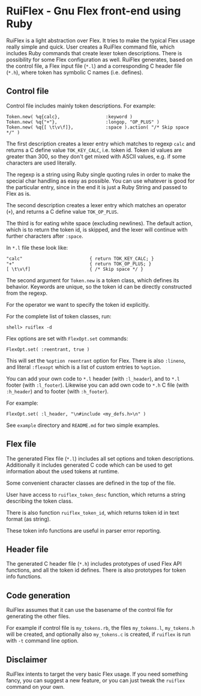 # RuiFlex - Gnu Flex front-end using Ruby

RuiFlex is a light abstraction over Flex. It tries to make the typical
Flex usage really simple and quick. User creates a RuiFlex command
file, which includes Ruby commands that create lexer token
descriptions. There is possibility for some Flex configuration as
well. RuiFlex generates, based on the control file, a Flex input file
(`*.l`) and a corresponding C header file (`*.h`), where token has
symbolic C names (i.e. defines).


## Control file

Control file includes mainly token descriptions. For example:

    Token.new( %q{calc},                 :keyword )
    Token.new( %q{"+"},                  :longop, "OP_PLUS" )
    Token.new( %q{[ \t\v\f]},            :space ).action( "/* Skip space */" )


The first description creates a lexer entry which matches to regexp
`calc` and returns a C define value `TOK_KEY_CALC`, i.e. token
id. Token id values are greater than 300, so they don't get mixed with
ASCII values, e.g. if some characters are used literally.

The regexp is a string using Ruby single quoting rules in order to
make the special char handling as easy as possible. You can use
whatever is good for the particular entry, since in the end it is just
a Ruby String and passed to Flex as is.

The second description creates a lexer entry which matches an operator
(`+`), and returns a C define value `TOK_OP_PLUS`.

The third is for eating white space (excluding newlines). The default
action, which is to return the token id, is skipped, and the lexer
will continue with further characters after `:space`.

In `*.l` file these look like:

    "calc"                         { return TOK_KEY_CALC; }
    "+"                            { return TOK_OP_PLUS; }
    [ \t\v\f]                      { /* Skip space */ }


The second argument for `Token.new` is a token class, which defines
its behavior. Keywords are unique, so the token id can be directly
constructed from the regexp.

For the operator we want to specify the token id explicitly.

For the complete list of token classes, run:

    shell> ruiflex -d


Flex options are set with `FlexOpt.set` commands:

    FlexOpt.set( :reentrant, true )


This will set the `%option reentrant` option for Flex. There is also
`:lineno`, and literal `:flexopt` which is a list of custom entries to
`%option`.

You can add your own code to `*.l` header (with `:l_header`), and to
`*.l` footer (with `:l_footer`). Likewise you can add own code to
`*.h` C file (with `:h_header`) and to footer (with `:h_footer`).

For example:

    FlexOpt.set( :l_header, "\n#include <my_defs.h>\n" )


See `example` directory and `README.md` for two simple examples.


## Flex file

The generated Flex file (`*.l`) includes all set options and token
descriptions. Additionally it includes generated C code which can be
used to get information about the used tokens at runtime.

Some convenient character classes are defined in the top of the file.

User have access to `ruiflex_token_desc` function, which returns a
string describing the token class.

There is also function `ruiflex_token_id`, which returns token id in
text format (as string).

These token info functions are useful in parser error reporting.


## Header file

The generated C header file (`*.h`) includes prototypes of used Flex
API functions, and all the token id defines. There is also prototypes
for token info functions.


## Code generation

RuiFlex assumes that it can use the basename of the control file for
generating the other files.

For example if control file is `my_tokens.rb`, the files
`my_tokens.l`, `my_tokens.h` will be created, and optionally also
`my_tokens.c` is created, if `ruiflex` is run with `-t` command line
option.


## Disclaimer

RuiFlex intents to target the very basic Flex usage. If you need
something fancy, you can suggest a new feature, or you can just tweak
the `ruiflex` command on your own.
